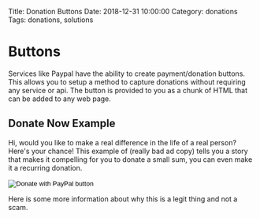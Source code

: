 Title: Donation Buttons
Date: 2018-12-31 10:00:00
Category: donations
Tags: donations, solutions

# Buttons #

Services like Paypal have the ability to create payment/donation buttons.  This allows you to setup a method to capture donations
without requiring any service or api.  The button is provided to you as a chunk of HTML that can be added
to any web page.

## Donate Now Example ##

Hi,  would you like to make a real difference in the life of a real person?  Here's your chance!
This example of (really bad ad copy) tells you a story that makes it compelling for
you to donate a small sum,  you can even make it a recurring donation.  

<form action="https://www.paypal.com/cgi-bin/webscr" method="post" target="_top">
<input type="hidden" name="cmd" value="_s-xclick" />
<input type="hidden" name="hosted_button_id" value="6TN8VQ7LVFHBC" />
	<input type="image" src="https://www.paypalobjects.com/en_US/i/btn/btn_donateCC_LG.gif" border="0" name="submit" title="PayPal - The safer, easier way to pay online!" alt="Donate with PayPal button" />
<img alt="" border="0" src="https://www.paypal.com/en_US/i/scr/pixel.gif" width="1" height="1" />
</form>

Here is some more information about why this is a legit thing and not a scam.
